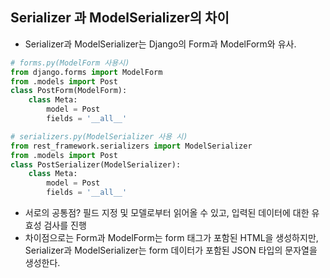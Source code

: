 ## Serializer 과 ModelSerializer의 차이
- Serializer과 ModelSerializer는 Django의 Form과 ModelForm와 유사.

```.py
# forms.py(ModelForm 사용시)
from django.forms import ModelForm
from .models import Post
class PostForm(ModelForm):
    class Meta:
        model = Post
        fields = '__all__'
```
```.py
# serializers.py(ModelSerializer 사용 시)
from rest_framework.serializers import ModelSerializer
from .models import Post
class PostSerializer(ModelSerializer):
    class Meta:
        model = Post
        fields = '__all__'
```
- 서로의 공통점? 필드 지정 및 모델로부터 읽어올 수 있고, 입력된 데이터에 대한 유효성 검사를 진행
- 차이점으로는 Form과 ModelForm는 form 태그가 포함된 HTML을 생성하지만, Serializer과 ModelSerializer는 form
데이터가 포함된 JSON 타입의 문자열을 생성한다.

